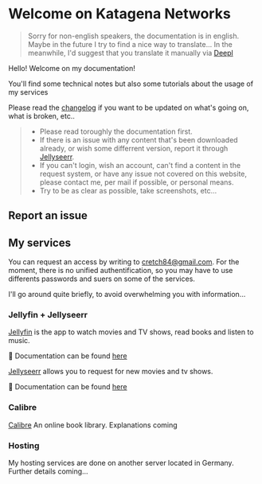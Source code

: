 
# Welcome on Katagena Networks
> Sorry for non-english speakers, the documentation is in english. Maybe in the future I try to find a nice way to translate... In the meanwhile, I'd suggest that you translate it manually via [Deepl](https://www.deepl.com/translator)

Hello! Welcome on my documentation!

You'll find some technical notes but also some tutorials about the usage of my services

Please read the [changelog](/changelog) if you want to be updated on what's going on, what is broken, etc.. 

> - Please read toroughly the documentation first.
> - If there is an issue with any content that's been downloaded already, or wish some differrent version, report it through [Jellyseerr](/jellyseerr).
> - If you can't login, wish an account, can't find a content in the request system, or have any issue not covered on this website, please contact me, per mail if possible, or personal means.
> - Try to be as clear as possible, take screenshots, etc...

## Report an issue


## My services

You can request an access by writing to cretch84@gmail.com. For the moment, there is no unified authentification, so you may have to use differents passwords and suers on some of the services.

I'll go around quite briefly, to avoid overwhelming you with information... 

### Jellyfin + Jellyseerr
[Jellyfin](https://jellyfin.ktgn.net/) is the app to watch movies and TV shows, read books and listen to music.

📖 Documentation can be found [here](/jellyfin)

[Jellyseerr](/https://jellyseerr.ktgn.net/) allows you to request for new movies and tv shows.

📖 Documentation can be found [here](/jellyseerr)

### Calibre
[Calibre](/https://books.ktgn.net/) An online book library. Explanations coming

### Hosting
My hosting services are done on another server located in Germany. Further details coming...